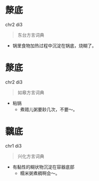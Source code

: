 # 漦底
chr2 di3
> 东台方言词典
- 锅里食物加热过程中沉淀在锅底，烧糊了。

# 漦底
chr2 di3
> 如皋方言词典
- 粘锅
  - 煮䜺儿粥要耖几次，不要～。

# 黐底
chr1 di3
> 兴化方言词典
- 有黏性的糊状物沉淀在容器底部
  - 糯米粥煮稠啊会～。
